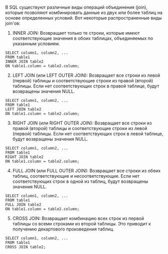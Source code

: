 В SQL существуют различные виды операций объединения (join), которые позволяют комбинировать данные из двух или более таблиц на основе определенных условий. Вот некоторые распространенные виды join'ов:

1. INNER JOIN: Возвращает только те строки, которые имеют соответствующие значения в обоих таблицах, объединяемых по указанным условиям.

```
SELECT column1, column2, ...
FROM table1
INNER JOIN table2
ON table1.column = table2.column;
```

2. LEFT JOIN (или LEFT OUTER JOIN): Возвращает все строки из левой (первой) таблицы и соответствующие строки из правой (второй) таблицы. Если нет соответствующих строк в правой таблице, будут возвращены значения NULL.


```
SELECT column1, column2, ...
FROM table1
LEFT JOIN table2
ON table1.column = table2.column;
```

3. RIGHT JOIN (или RIGHT OUTER JOIN): Возвращает все строки из правой (второй) таблицы и соответствующие строки из левой (первой) таблицы. Если нет соответствующих строк в левой таблице, будут возвращены значения NULL.

```
SELECT column1, column2, ...
FROM table1
RIGHT JOIN table2
ON table1.column = table2.column;
```

4. FULL JOIN (или FULL OUTER JOIN): Возвращает все строки из обеих таблиц, соответствующие и несоответствующие. Если нет соответствующих строк в одной из таблиц, будут возвращены значения NULL.


```
SELECT column1, column2, ...
FROM table1
FULL JOIN table2
ON table1.column = table2.column;
```

5. CROSS JOIN: Возвращает комбинацию всех строк из первой таблицы со всеми строками из второй таблицы. Это приводит к получению декартового произведения таблиц.

```
SELECT column1, column2, ...
FROM table1
CROSS JOIN table2;
```